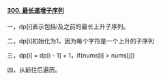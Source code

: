 #### [300. 最长递增子序列](https://leetcode.cn/problems/longest-increasing-subsequence/)

一，dp[i]表示包括i及之前的最长上升子序列。

二，dp[i]初始化为1，因为每个字符是一个上升的子序列

三，dp[i] = dp[i - 1] + 1，if(nums[i] > nums[j])

四，从前往后遍历。


